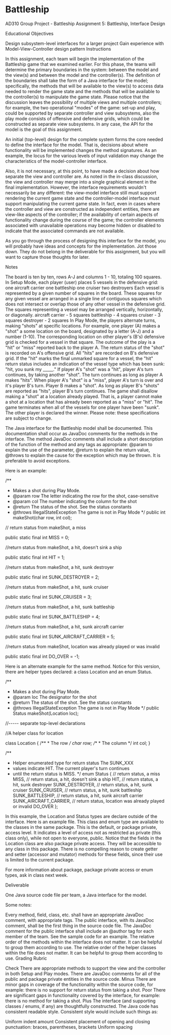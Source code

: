 # Battleship
AD310 Group Project - Battleship
Assignment 5: Battleship, Interface Design

Educational Objectives

Design subsystem-level interfaces for a larger project
Gain experience with Model-View-Controller design pattern
Instructions

In this assignment, each team will begin the implementation of the Battleship game that we examined earlier. For this phase, the teams will determine the primary boundaries in the system: between the model and the view(s) and between the model and the controller(s). The definition of the boundaries shall take the form of a Java interface for the model; specifically, the methods that will be available to the view(s) to access data needed to render the game state and the methods that will be available to the controller(s) to manipulate the game state. Please notice that the discussion leaves the possibility of multiple views and multiple controllers; for example, the two operational "modes" of the game: set-up and play, could be supported by separate controller and view subsystems, also the play mode consists of offensive and defensive grids, which could be constructed as separate view subsystems. In any case, the API for the model is the goal of this assignment.

An initial (top-level) design for the complete system forms the core needed to define the interface for the model. That is, decisions about where functionality will be implemented changes the method signatures. As an example, the locus for the various levels of input validation may change the characteristics of the model-controller interface.

Also, it is not necessary, at this point, to have made a decision about how separate the view and controller are. As noted in the in-class discussion, the view and controller may merge into a single graphical element in the final implementation. However, the interface requirements wouldn't necessarily be any different: the view-model interface still must support rendering the current game state and the controller-model interface must support manipulating the current game state. In fact, even in cases where the controller and view are constructed as independent entities, there are view-like aspects of the controller; if the availability of certain aspects of functionality change during the course of the game; the controller elements associated with unavailable operations may become hidden or disabled to indicate that the associated commands are not available.

As you go through the process of designing this interface for the model, you will probably have ideas and concepts for the implementation. Jot those down. They do not belong in the deliverable for this assignment, but you will want to capture those thoughts for later.

Notes

The board is ten by ten, rows A-J and columns 1 - 10, totaling 100 squares.
In Setup Mode, each player (user) places 5 vessels in the defensive grid:
one aircraft carrier
one battleship
one cruiser
two destroyers
Each vessel is represented by a given number of squares in the board. These squares for any given vessel are arranged in a single line of contiguous squares which does not intersect or overlap those of any other vessel in the defensive grid. The squares representing a vessel may be arranged vertically, horizontally, or diagonally.
aircraft carrier - 5 squares
battleship - 4 squares
cruiser - 3 squares
destroyer - 2 squares
In Play Mode, the players alternate turns, making "shots" at specific locations. 
For example, one player (A) makes a "shot" a some location on the board, designated by a letter (A-J) and a number (1-10). The corresponding location on other player's (B's) defensive grid is checked for a vessel in that square. The outcome of the play is a "hit" or "miss" reported back to the player A. The return status of the "shot" is recorded on A's offensive grid. All "hits" are recorded on B's defensive grid. If the "hit" marks the final unmarked square for a vessel, the "hit" return status includes an indication of the vessel type which has been sunk: "hit, you sunk my _____." If player A's "shot" was a "hit", player A's turn continues, by taking another "shot". The turn continues as long as player A makes "hits". When player A's "shot" is a "miss", player A's turn is over and it's player B's turn. Player B makes a "shot". As long as player B's "shots" are reported as "hits", player B's turn continues.
The game shall disallow making a "shot" at a location already played. That is, a player cannot make a shot at a location that has already been reported as a "miss" or "hit".
The game terminates when all of the vessels for one player have been "sunk". The other player is declared the winner.
Please note: these specifications are subject to change.

The Java interface for the Battleship model shall be documented. This documentation shall occur as JavaDoc comments for the methods in the interface. The method JavaDoc comments shall include a short description of the function of the method and any tags as appropriate: @param to explain the use of the parameter, @return to explain the return value, @throws to explain the cause for the exception which may be thrown. It is preferable to avoid exceptions.

Here is an example:

/**
 * Makes a shot during Play Mode.
 * @param row The letter indicating the row for the shot, case-sensitive
 * @param col The number indicating the column for the shot
 * @return The status of the shot. See the status constants
 * @throws IllegalStateException The game is not in Play Mode
 */
public int makeShot(char row, int col);

// return status from makeShot, a miss

public static final int MISS = 0;

//return status from makeShot, a hit, doesn't sink a ship

public static final int HIT = 1;

//return status from makeShot, a hit, sunk destroyer

public static final int SUNK_DESTROYER = 2;

//return status from makeShot, a hit, sunk cruiser

public static final int SUNK_CRUISER = 3;

//return status from makeShot, a hit, sunk battleship

public static final int SUNK_BATTLESHIP = 4;

//return status from makeShot, a hit, sunk aircraft carrier

public static final int SUNK_AIRCRAFT_CARRIER = 5;

//return status from makeShot, location was already played or was invalid

public static final int DO_OVER = -1;

Here is an alternate example for the same method. Notice for this version, there are helper types declared: a class Location and an enum Status.

/**
 * Makes a shot during Play Mode.
 * @param loc The designator for the shot
 * @return The status of the shot. See the status constants
 * @throws IllegalStateException The game is not in Play Mode
 */
public Status makeShot(Location loc);

//----- separate top-level declarations

//A helper class for location

class Location {
   /**
    * The row
    */
   char row;
   /**
    * The column
    */
   int col;
}

/**
 * Helper enumerated type for return status The SUNK_XXX
 * values indicate HIT. The current player's turn continues
 * until the return status is MISS.
 */
enum Status {
    // return status, a miss
    MISS, 
    // return status, a hit, doesn't sink a ship
    HIT, 
    // return status, a hit, sunk destroyer 
    SUNK_DESTROYER, 
    // return status, a hit, sunk cruiser
    SUNK_CRUISER, 
    // return status, a hit, sunk battleship
    SUNK_BATTLESHIP, 
    // return status, a hit, sunk aircraft carrier
    SUNK_AIRCRAFT_CARRIER, 
    // return status, location was already played or invalid
    DO_OVER
};

In this example, the Location and Status types are declare outside of the interface. Here is an example file. This class and enum type are available to the classes in the same package. This is the default, or package private, access level. It indicates a level of access not as restricted as private (this class only), while not open to everyone, public. Notice that the fields in the Location class are also package private access. They will be accessible to any class in this package. There is no compelling reason to create getter and setter (accessor and mutator) methods for these fields, since their use is limited to the current package.

For more information about package, package private access or enum types, ask in class next week.

Deliverable

One Java source code file per team, a Java interface for the model.

Some notes:

Every method, field, class, etc. shall have an appropriate JavaDoc comment, with appropriate tags.
The public interface, with its JavaDoc comment, shall be the first thing in the source code file.
The JavaDoc comment for the public interface shall include an @author tag for each member of the team. See the sample code for an example.
The relative order of the methods within the interface does not matter. It can be helpful to group them according to use.
The relative order of the helper classes within the file does not matter. It can be helpful to group them according to use.
Grading Rubric

Check
There are appropriate methods to support the view and the controller in both Setup and Play modes. There are JavaDoc comments for all of the public and package private entities in the source code.
Minus
There are minor gaps in coverage of the functionality within the source code, for example: there is no support for return status from taking a shot.
Poor
There are significant gaps in functionality covered by the interface, for example: there is no method for taking a shot.
Plus
The interface (and supporting classes / enums, if any) are thoughtfully constructed. The Java code has consistent readable style.
Consistent style would include such things as:

Uniform indent amount
Consistent placement of opening and closing punctuation: braces, parentheses, brackets
Uniform spacing
